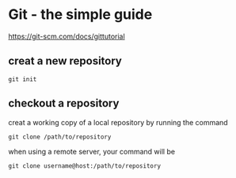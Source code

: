 # Git - the simple guide

https://git-scm.com/docs/gittutorial

## creat a new repository
``` shell
git init
```

## checkout a repository
creat a working copy of a local repository by running the command
``` shell
git clone /path/to/repository
```
when using a remote server, your command will be
```shell
git clone username@host:/path/to/repository
```

##
